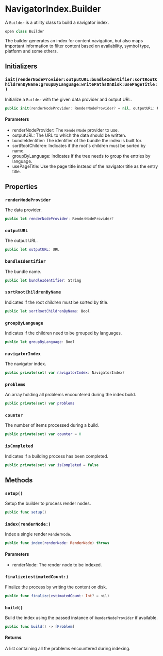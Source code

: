 # NavigatorIndex.Builder

A `Builder` is a utility class to build a navigator index.

``` swift
open class Builder 
```

The builder generates an index for content navigation, but also maps important information to filter content based on availability, symbol type, platform and some others.

> 

## Initializers

### `init(renderNodeProvider:outputURL:bundleIdentifier:sortRootChildrenByName:groupByLanguage:writePathsOnDisk:usePageTitle:)`

Initialize a `Builder` with the given data provider and output URL.

``` swift
public init(renderNodeProvider: RenderNodeProvider? = nil, outputURL: URL, bundleIdentifier: String, sortRootChildrenByName: Bool = false, groupByLanguage: Bool = false, writePathsOnDisk: Bool = true, usePageTitle: Bool = false) 
```

#### Parameters

  - renderNodeProvider: The `RenderNode` provider to use.
  - outputURL: The URL to which the data should be written.
  - bundleIdentifier: The identifier of the bundle the index is built for.
  - sortRootChildren: Indicates if the root's children must be sorted by name.
  - groupByLanguage: Indicates if the tree needs to group the entries by language.
  - usePageTitle: Use the page title instead of the navigator title as the entry title.

## Properties

### `renderNodeProvider`

The data provider.

``` swift
public let renderNodeProvider: RenderNodeProvider?
```

### `outputURL`

The output URL.

``` swift
public let outputURL: URL
```

### `bundleIdentifier`

The bundle name.

``` swift
public let bundleIdentifier: String
```

### `sortRootChildrenByName`

Indicates if the root children must be sorted by title.

``` swift
public let sortRootChildrenByName: Bool
```

### `groupByLanguage`

Indicates if the children need to be grouped by languages.

``` swift
public let groupByLanguage: Bool
```

### `navigatorIndex`

The navigator index.

``` swift
public private(set) var navigatorIndex: NavigatorIndex?
```

### `problems`

An array holding all problems encountered during the index build.

``` swift
public private(set) var problems 
```

### `counter`

The number of items processed during a build.

``` swift
public private(set) var counter = 0
```

### `isCompleted`

Indicates if a building process has been completed.

``` swift
public private(set) var isCompleted = false
```

## Methods

### `setup()`

Setup the builder to process render nodes.

``` swift
public func setup() 
```

### `index(renderNode:)`

Index a single render `RenderNode`.

``` swift
public func index(renderNode: RenderNode) throws 
```

#### Parameters

  - renderNode: The render node to be indexed.

### `finalize(estimatedCount:)`

Finalize the process by writing the content on disk.

``` swift
public func finalize(estimatedCount: Int? = nil) 
```

### `build()`

Build the index using the passed instance of `RenderNodeProvider` if available.

``` swift
public func build() -> [Problem] 
```

> 

#### Returns

A list containing all the problems encountered during indexing.
